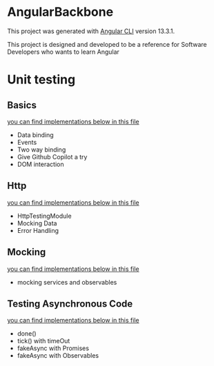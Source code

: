 # AngularBackbone

This project was generated with [Angular CLI](https://github.com/angular/angular-cli) version 13.3.1.

This project is designed and developed to be a reference for Software Developers who wants to learn Angular 

# Unit testing

## Basics
[you can find implementations below in this file](../src/app/basics/data-binding/data-binding.component.spec.ts)
- Data binding
- Events
- Two way binding
- Give Github Copilot a try
- DOM interaction

## Http 
[you can find implementations below in this file](../src/app/testing/httptest/httptest.service.spec.ts)
- HttpTestingModule
- Mocking Data 
- Error Handling

## Mocking
[you can find implementations below in this file](../src/app/http/retrieve/retrieve.component.spec.ts)
- mocking services and observables
## Testing Asynchronous Code
[you can find implementations below in this file](../src/app/async-testing/async-testing.component.spec.ts)

- done() 
- tick() with timeOut
- fakeAsync with Promises
- fakeAsync with Observables

